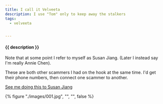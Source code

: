 ```yaml
---
title: I call it Velveeta
description: I use "Tom" only to keep away the stalkers
tags:
  - velveeta


---
```


<h4 class="subTitle">{{ description }}</h4>

Note that at some point I refer to myself
as Susan Jiang.  (Later I instead say I'm really Annie Chen).

These are both other scammers I had on the hook at the same time.  I'd get
their phone numbers, then connect one scammer to another.

[See me doing this to Susan Jiang](/haberdashery-design/)

{% figure "./images/001.jpg", "", "", false %}
